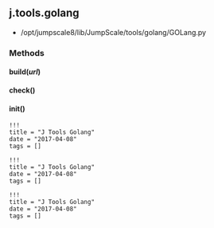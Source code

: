 <!-- toc -->
## j.tools.golang

- /opt/jumpscale8/lib/JumpScale/tools/golang/GOLang.py

### Methods

#### build(*url*) 

#### check() 

#### init() 


```
!!!
title = "J Tools Golang"
date = "2017-04-08"
tags = []
```

```
!!!
title = "J Tools Golang"
date = "2017-04-08"
tags = []
```

```
!!!
title = "J Tools Golang"
date = "2017-04-08"
tags = []
```
